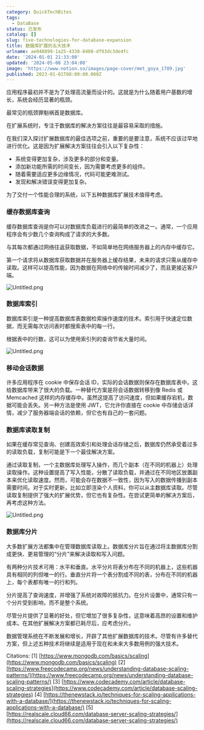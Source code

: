 ```yaml
---
category: QuickTechBites
tags:
  - DataBase
status: 已发布
catalog: []
slug: five-technologies-for-database-expansion
title: 数据库扩展的五大技术
urlname: ae048899-1a25-4338-8408-df93dc3de4fc
date: '2024-01-01 21:33:00'
updated: '2024-05-08 23:04:00'
image: 'https://www.notion.so/images/page-cover/met_goya_1789.jpg'
published: 2023-01-01T08:00:00.000Z
---
```


应用程序最初并不是为了处理高流量而设计的。这就是为什么随着用户基数的增长，系统会经历显著的瓶颈。


最常见的瓶颈罪魁祸首是数据库。


在扩展系统时，专注于数据库的解决方案往往是最容易采取的措施。


在我们深入探讨扩展数据库的最佳选项之前，重要的是要注意，系统不应该过早地进行优化。这是因为扩展解决方案往往会引入以下复杂性：

- 系统变得更加复杂，涉及更多的部分和变量。
- 添加新功能所需的时间变长，因为需要考虑更多的组件。
- 随着需要适应更多边缘情况，代码可能更难测试。
- 发现和解决错误变得更加复杂。

为了交付一个性能合理的系统，以下五种数据库扩展技术值得考虑。


### **缓存数据库查询**


缓存数据库查询是你可以对数据库负载进行的最简单的改进之一。通常，一个应用程序会有少数几个查询构成了请求的大多数。


与其每次都通过网络往返获取数据，不如简单地在网络服务器上的内存中缓存它。


第一个请求将从数据库获取数据并在服务器上缓存结果，未来的请求只需从缓存中读取。这样可以提高性能，因为数据在网络中的传输时间减少了，而且更接近客户端。


![Untitled.png](https://prod-files-secure.s3.us-west-2.amazonaws.com/5d24fe63-e567-4804-86f9-9fdc62e13082/90ccd300-8cb4-4392-a93f-76f7d0b7f352/Untitled.png?X-Amz-Algorithm=AWS4-HMAC-SHA256&X-Amz-Content-Sha256=UNSIGNED-PAYLOAD&X-Amz-Credential=ASIAZI2LB466UP5ITU2B%2F20250316%2Fus-west-2%2Fs3%2Faws4_request&X-Amz-Date=20250316T213231Z&X-Amz-Expires=3600&X-Amz-Security-Token=IQoJb3JpZ2luX2VjEN3%2F%2F%2F%2F%2F%2F%2F%2F%2F%2FwEaCXVzLXdlc3QtMiJIMEYCIQCKaiVzrzuK33iKhGgGc0N2ZiVltYtTBZMbYLaIlk0I0wIhALTiMJ3CRZzFTJQCSEHMMjcOcpt61dqYCPRMOO2d01lgKv8DCDYQABoMNjM3NDIzMTgzODA1IgyXU95DktktNT2qUWwq3AOs26Tx6hSWxM1pwM%2BH2FtE4cbjoSfW7wTuRnivNYUokJRBrEA3%2BoNhZ0VukHKzGquU9UT16tfN%2Fmr4oGw%2Fe2fuCc7NcE5xSN3ksVfjjW60VM2wzfdtnG0mwgVdI4ugS1eBvOWgssmBdXbPuj6eoD47Z16wdUMNT5CKwrBg%2B47Mc6pd4LeHARf%2FuI6KvuuoMAWY4rHetSu1XWoT2BSutKzOMddY%2BYos4iCxhkp3r2vdjlbpGkDMrqmLYwhd16AwLcA0R%2BU8aP0FZvvRntiSviWInrtVfw%2BYR4th2hKTFK%2FN0t9JZnUazw1dI4BbLr1HmYluQuCRFZifZZ2tLa%2FBLhTE2M9K44gzyUqp1xp4eotRJAUQytt3iOJyGVa6cz44kej4PC7C4qGypmA0nYmQR%2BrdZIsNjTfuiZo6yAlyws0Lf75C3D1frTvQ2%2Flxr1n33iItL4KOyPVqaZ8ZTL6oxPXa9uJY%2BdIWQClO1AggxCk5YNNzoem5c6jSxHGHQBMN5B2qzlCfbR%2FZXLpxmcx0Ko6jGWNnlqeCNAjlpQ7O68fUY17sImQ%2FgjMatTlqQ6oeIZTKsf9ljbmK5YBYu7RE2El0xyqaucUFqrbYHRThzVGXWsKoQchT9iTJYbSBbDDX%2FNy%2BBjqkAcnQJVIcjTPVlv9rAKNMBmE5bggELebuDanM7oWqIiw0fyjhA0YMkpegTFLsBBza95fxzqqjkm1475Uxvjfowvldc7Rii7rZgcvUXRyu2jO2tWElILGZXDnw3SVTTSPTeb%2Fh3Q4hh3tq356QiL0OJaqJu789CTz3JILFrNcCFVEIuknawjmRNdCb1JYS07zu%2FkRhi%2BGppqBFV6GbEIFXBopsCKzw&X-Amz-Signature=3f34869c158924d45872e97302d7c093b3955c6838863f8f692470a57b5d1dbe&X-Amz-SignedHeaders=host&x-id=GetObject)


### **数据库索引**


数据库索引是一种提高数据库表数据检索操作速度的技术。索引用于快速定位数据，而无需每次访问表时都搜索表中的每一行。


根据表中的行数，这可以为使用索引列的查询节省大量时间。


![Untitled.png](https://prod-files-secure.s3.us-west-2.amazonaws.com/5d24fe63-e567-4804-86f9-9fdc62e13082/d4109739-24f9-4adf-abd6-8eec0d12f3c8/Untitled.png?X-Amz-Algorithm=AWS4-HMAC-SHA256&X-Amz-Content-Sha256=UNSIGNED-PAYLOAD&X-Amz-Credential=ASIAZI2LB466UP5ITU2B%2F20250316%2Fus-west-2%2Fs3%2Faws4_request&X-Amz-Date=20250316T213231Z&X-Amz-Expires=3600&X-Amz-Security-Token=IQoJb3JpZ2luX2VjEN3%2F%2F%2F%2F%2F%2F%2F%2F%2F%2FwEaCXVzLXdlc3QtMiJIMEYCIQCKaiVzrzuK33iKhGgGc0N2ZiVltYtTBZMbYLaIlk0I0wIhALTiMJ3CRZzFTJQCSEHMMjcOcpt61dqYCPRMOO2d01lgKv8DCDYQABoMNjM3NDIzMTgzODA1IgyXU95DktktNT2qUWwq3AOs26Tx6hSWxM1pwM%2BH2FtE4cbjoSfW7wTuRnivNYUokJRBrEA3%2BoNhZ0VukHKzGquU9UT16tfN%2Fmr4oGw%2Fe2fuCc7NcE5xSN3ksVfjjW60VM2wzfdtnG0mwgVdI4ugS1eBvOWgssmBdXbPuj6eoD47Z16wdUMNT5CKwrBg%2B47Mc6pd4LeHARf%2FuI6KvuuoMAWY4rHetSu1XWoT2BSutKzOMddY%2BYos4iCxhkp3r2vdjlbpGkDMrqmLYwhd16AwLcA0R%2BU8aP0FZvvRntiSviWInrtVfw%2BYR4th2hKTFK%2FN0t9JZnUazw1dI4BbLr1HmYluQuCRFZifZZ2tLa%2FBLhTE2M9K44gzyUqp1xp4eotRJAUQytt3iOJyGVa6cz44kej4PC7C4qGypmA0nYmQR%2BrdZIsNjTfuiZo6yAlyws0Lf75C3D1frTvQ2%2Flxr1n33iItL4KOyPVqaZ8ZTL6oxPXa9uJY%2BdIWQClO1AggxCk5YNNzoem5c6jSxHGHQBMN5B2qzlCfbR%2FZXLpxmcx0Ko6jGWNnlqeCNAjlpQ7O68fUY17sImQ%2FgjMatTlqQ6oeIZTKsf9ljbmK5YBYu7RE2El0xyqaucUFqrbYHRThzVGXWsKoQchT9iTJYbSBbDDX%2FNy%2BBjqkAcnQJVIcjTPVlv9rAKNMBmE5bggELebuDanM7oWqIiw0fyjhA0YMkpegTFLsBBza95fxzqqjkm1475Uxvjfowvldc7Rii7rZgcvUXRyu2jO2tWElILGZXDnw3SVTTSPTeb%2Fh3Q4hh3tq356QiL0OJaqJu789CTz3JILFrNcCFVEIuknawjmRNdCb1JYS07zu%2FkRhi%2BGppqBFV6GbEIFXBopsCKzw&X-Amz-Signature=848ab954978d6a59b0026e14520943d4ee4b7516e7891ab3b9bd21ab06eed3a1&X-Amz-SignedHeaders=host&x-id=GetObject)


### **移动会话数据**


许多应用程序在 cookie 中保存会话 ID，实际的会话数据则保存在数据库表中。这给数据库带来了很大的负载。一种替代方案是将会话数据转移到像 Redis 或 Memcached 这样的内存缓存中。虽然这提高了访问速度，但如果缓存宕机，数据可能会丢失。另一种方法是使用 JWT，它允许你直接在 cookie 中存储会话详情，减少了服务器端会话的依赖，但它也有自己的一套问题。


### **数据库读取复制**


如果在缓存常见查询、创建高效索引和处理会话存储之后，数据库仍然承受着过多的读取负载，复制可能是下一个最佳解决方案。


通过读取复制，一个主数据库处理写入操作，而几个副本（在不同的机器上）处理读取操作。这种设置提高了写入性能，分散了读取负载，并通过在不同地区放置副本来优化读取速度。然而，可能会存在数据不一致性，因为写入的数据传播到副本需要时间。对于实时更新，比如立即渲染个人资料，你可以从主数据库读取。尽管读取复制提供了强大的扩展优势，但它也有复杂性。在尝试更简单的解决方案后，再考虑这种方法。


![Untitled.png](https://prod-files-secure.s3.us-west-2.amazonaws.com/5d24fe63-e567-4804-86f9-9fdc62e13082/24928cbe-8502-42c3-8c51-57b72171cc67/Untitled.png?X-Amz-Algorithm=AWS4-HMAC-SHA256&X-Amz-Content-Sha256=UNSIGNED-PAYLOAD&X-Amz-Credential=ASIAZI2LB466UP5ITU2B%2F20250316%2Fus-west-2%2Fs3%2Faws4_request&X-Amz-Date=20250316T213231Z&X-Amz-Expires=3600&X-Amz-Security-Token=IQoJb3JpZ2luX2VjEN3%2F%2F%2F%2F%2F%2F%2F%2F%2F%2FwEaCXVzLXdlc3QtMiJIMEYCIQCKaiVzrzuK33iKhGgGc0N2ZiVltYtTBZMbYLaIlk0I0wIhALTiMJ3CRZzFTJQCSEHMMjcOcpt61dqYCPRMOO2d01lgKv8DCDYQABoMNjM3NDIzMTgzODA1IgyXU95DktktNT2qUWwq3AOs26Tx6hSWxM1pwM%2BH2FtE4cbjoSfW7wTuRnivNYUokJRBrEA3%2BoNhZ0VukHKzGquU9UT16tfN%2Fmr4oGw%2Fe2fuCc7NcE5xSN3ksVfjjW60VM2wzfdtnG0mwgVdI4ugS1eBvOWgssmBdXbPuj6eoD47Z16wdUMNT5CKwrBg%2B47Mc6pd4LeHARf%2FuI6KvuuoMAWY4rHetSu1XWoT2BSutKzOMddY%2BYos4iCxhkp3r2vdjlbpGkDMrqmLYwhd16AwLcA0R%2BU8aP0FZvvRntiSviWInrtVfw%2BYR4th2hKTFK%2FN0t9JZnUazw1dI4BbLr1HmYluQuCRFZifZZ2tLa%2FBLhTE2M9K44gzyUqp1xp4eotRJAUQytt3iOJyGVa6cz44kej4PC7C4qGypmA0nYmQR%2BrdZIsNjTfuiZo6yAlyws0Lf75C3D1frTvQ2%2Flxr1n33iItL4KOyPVqaZ8ZTL6oxPXa9uJY%2BdIWQClO1AggxCk5YNNzoem5c6jSxHGHQBMN5B2qzlCfbR%2FZXLpxmcx0Ko6jGWNnlqeCNAjlpQ7O68fUY17sImQ%2FgjMatTlqQ6oeIZTKsf9ljbmK5YBYu7RE2El0xyqaucUFqrbYHRThzVGXWsKoQchT9iTJYbSBbDDX%2FNy%2BBjqkAcnQJVIcjTPVlv9rAKNMBmE5bggELebuDanM7oWqIiw0fyjhA0YMkpegTFLsBBza95fxzqqjkm1475Uxvjfowvldc7Rii7rZgcvUXRyu2jO2tWElILGZXDnw3SVTTSPTeb%2Fh3Q4hh3tq356QiL0OJaqJu789CTz3JILFrNcCFVEIuknawjmRNdCb1JYS07zu%2FkRhi%2BGppqBFV6GbEIFXBopsCKzw&X-Amz-Signature=f4298ff58cab4062741f71909ff5634c0bfb75014e6cb9660b90637180c2cadb&X-Amz-SignedHeaders=host&x-id=GetObject)


### **数据库分片**


大多数扩展方法都集中在管理数据库读取上。数据库分片旨在通过将主数据库分割成更快、更易管理的“分片”来解决读取和写入问题。


有两种分片技术可用：水平和垂直。水平分片将表分布在不同的机器上，这些机器具有相同的列但唯一的行。垂直分片将一个表分割成不同的表，分布在不同的机器上，每个表都有唯一的行和列。


分片提高了查询速度，并增强了系统对故障的抵抗力。在分片设置中，通常只有一个分片受到影响，而不是整个系统。


尽管分片提供了显著的好处，但它增加了很多复杂性，这意味着高昂的设置和维护成本。在其他扩展解决方案都已耗尽后，应考虑分片。


数据管理系统在不断发展和增长，开辟了其他扩展数据库的技术。尽管有许多替代方案，但上述五种技术将继续是适用于现在和未来大多数用例的强大技术。


Citations:
[1] [https://www.mongodb.com/basics/scaling](https://www.mongodb.com/basics/scaling)
[2] [https://www.freecodecamp.org/news/understanding-database-scaling-patterns/](https://www.freecodecamp.org/news/understanding-database-scaling-patterns/)
[3] [https://www.codecademy.com/article/database-scaling-strategies](https://www.codecademy.com/article/database-scaling-strategies)
[4] [https://thenewstack.io/techniques-for-scaling-applications-with-a-database/](https://thenewstack.io/techniques-for-scaling-applications-with-a-database/)
[5] [https://realscale.cloud66.com/database-server-scaling-strategies/](https://realscale.cloud66.com/database-server-scaling-strategies/)

